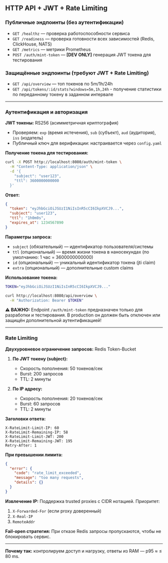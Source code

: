 ## HTTP API + JWT + Rate Limiting

### Публичные эндпоинты (без аутентификации)

* `GET /healthz` — проверка работоспособности сервиса
* `GET /readiness` — проверка готовности всех зависимостей (Redis, ClickHouse, NATS)
* `GET /metrics` — метрики Prometheus
* `POST /auth/mint-token` — **[DEV ONLY]** генерация JWT токена для тестирования

### Защищённые эндпоинты (требуют JWT + Rate Limiting)

* `GET /api/overview` — топ токенов по 5m/1h/24h
* `GET /api/tokens/:id/stats?windows=5m,1h,24h` - получение статистики по переданному токену в заданном интервале

---

### Аутентификация и авторизация

**JWT токены:** RS256 (асимметричная криптография)
- Проверяем: `exp` (время истечения), `sub` (субъект), `aud` (аудитория), `iss` (издатель)
- Публичный ключ для верификации: настраивается через `config.yaml`

**Получение токена для тестирования:**

```bash
curl -X POST http://localhost:8080/auth/mint-token \
  -H "Content-Type: application/json" \
  -d '{
    "subject": "user123",
    "ttl": 3600000000000
  }'
```

**Ответ:**
```json
{
  "token": "eyJhbGciOiJSUzI1NiIsInR5cCI6IkpXVCJ9...",
  "subject": "user123",
  "ttl": "1h0m0s",
  "expires_at": 1234567890
}
```

**Параметры запроса:**
- `subject` (обязательный) — идентификатор пользователя/системы
- `ttl` (опциональный) — время жизни токена в наносекундах (по умолчанию: 1 час = 3600000000000)
- `id` (опциональный) — уникальный идентификатор токена (jti claim)
- `extra` (опциональный) — дополнительные custom claims

**Использование токена:**
```bash
TOKEN="eyJhbGciOiJSUzI1NiIsInR5cCI6IkpXVCJ9..."

curl http://localhost:8080/api/overview \
  -H "Authorization: Bearer $TOKEN"
```

⚠️ **ВАЖНО:** Endpoint `/auth/mint-token` предназначен только для разработки и тестирования. В production он должен быть отключен или защищён дополнительной аутентификацией!

---

### Rate Limiting

**Двухуровневое ограничение запросов:** Redis Token-Bucket

1. **По JWT токену (subject):**
   - Скорость пополнения: 50 токенов/сек
   - Burst: 200 запросов
   - TTL: 2 минуты

2. **По IP адресу:**
   - Скорость пополнения: 20 токенов/сек
   - Burst: 60 запросов
   - TTL: 2 минуты

**Заголовки ответа:**
```
X-RateLimit-Limit-IP: 60
X-RateLimit-Remaining-IP: 58
X-RateLimit-Limit-JWT: 200
X-RateLimit-Remaining-JWT: 195
Retry-After: 1
```

**При превышении лимита:**
```json
{
  "error": {
    "code": "rate_limit_exceeded",
    "message": "too many requests",
    "details": {}
  }
}
```

**Извлечение IP:** Поддержка trusted proxies с CIDR нотацией. Приоритет:
1. `X-Forwarded-For` (если proxy доверенный)
2. `X-Real-IP`
3. `RemoteAddr`

**Fail-open стратегия:** При отказе Redis запросы пропускаются, чтобы не блокировать сервис.

---

**Почему так:** контролируем доступ и нагрузку, ответы из RAM — p95 ≈ ≤ 80 ms.
